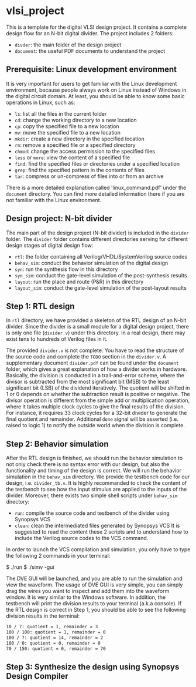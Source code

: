 # vlsi_project

This is a template for the digital VLSI design project. It contains a complete
design flow for an N-bit digital divider. The project includes 2 folders:
- `divder`: the main folder of the design project
- `document`: the useful PDF documents to understand the project

## Prerequisite: Linux development environment
It is very important for users to get familiar with the Linux development
environment, because people always work on Linux instead of Windows in the
digital circuit domain. At least, you should be able to know some basic
operations in Linux, such as:
- `ls`: list all the files in the current folder
- `cd`: change the working directory to a new location
- `cp`: copy the specified file to a new location
- `mv`: move the specified file to a new location
- `mkdir`: create a new directory in the specified location
- `rm`: remove a specified file or a specified directory
- `chmod`: change the access permission to the specified files
- `less` or `more`: view the content of a specified file
- `find`: find the specified files or directories under a specified location
- `grep`: find the specified pattern in the contents of files
- `tar`: compress or un-compress of files into or from an archive

There is a more detailed explanation called 'linux_command.pdf' under
the `document` directory. You can find more detailed information there if you
are not familiar with the Linux environment.

## Design project: N-bit divider
The main part of the design project (N-bit divider) is included in the `divider`
folder. The `divider` folder contains different directories serving for
different design stages of digital design flow:
- `rtl`: the folder containing all Verilog/VHDL/SystemVerilog source codes
- `behav_sim`: conduct the behavior simulation of the digital design
- `syn`: run the synthesis flow in this directory
- `syn_sim`: conduct the gate-level simulation of the post-synthesis results
- `layout`: run the place and route (P&R) in this directory
- `layout_sim`: conduct the gate-level simulation of the post-layout results

## Step 1: RTL design
In `rtl` directory, we have provided a skeleton of the RTL design of an N-bit
divider. Since the divider is a small module for a digital design project, there
is only one file (`divider.v`) under this directory. In a real design, there may
exist tens to hundreds of Verilog files in it.

The provided `divider.v` is not complete. You have to read the structure of the
source code and complete the `TODO` section in the `divider.v`. A supplementary
document `divider.pdf` can be found under the `document` folder, which gives a
great explanation of how a divider works in hardware. Basically, the division is
conducted in a trail-and-error scheme, where the divisor is subtracted from the
most significant bit (MSB) to the least significant bit (LSB) of the dividend
iteratively. The quotient will be shifted in 1 or 0 depends on whether the
subtraction result is positive or negative. The divisor operation is different
from the simple add or multiplication operation, where it takes multiple clock
cycles to give the final results of the division. For instance, it requires 33
clock cycles for a 32-bit divider to generate the final quotient and remainder.
Additional `done` signal will be asserted (i.e. raised to logic 1) to notify the
outside world when the division is complete.

## Step 2: Behavior simulation
After the RTL design is finished, we should run the behavior simulation to not
only check there is no syntax error with our design, but also the functionality
and timing of the design is correct. We will run the behavior simulation in the
`behav_sim` directory. We provide the testbench code for our design, i.e.
`divider_tb.v`. It is highly recommanded to check the content of the testbench
to see how the input stimulus are applied to the inputs of the divider.
Moreover, there exists two simple shell scripts under `behav_sim` directory:
- `run`: compile the source code and testbench of the divider using Synopsys VCS
- `clean`: clean the intermediated files generated by Synopsys VCS
It is suggested to read the content these 2 scripts and to understand how to
include the Verilog source codes to the VCS command.

In order to launch the VCS compilation and simulation, you only have to type the
following 2 commands in your terminal:

  $ ./run
  $ ./simv -gui

The DVE GUI will be launched, and you are able to run the simulation and view
the waveform. The usage of DVE GUI is very simple, you can simply drag the
wires you want to inspect and add them into the waveform window. It is very
similar to the Windows software. In addition, the testbench will print the
division results to your terminal (a.k.a console). If the RTL design is correct
in Step 1, you should be able to see the following division results in the
terminal:

```sh
10 / 7: quotient = 1, remainder = 3
100 / 100: quotient = 1, remainder = 0
100 / 7: quotient = 14, remainder = 2
100 / 0: quotient = 0, remainder = 0
70 / 150: quotient = 0, remainder = 70
```

## Step 3: Synthesize the design using Synopsys Design Compiler
